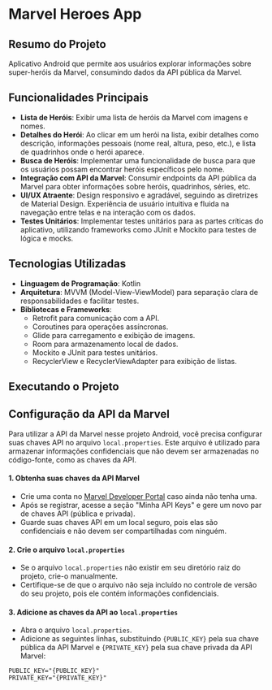 # Marvel Heroes App

## Resumo do Projeto

Aplicativo Android que permite aos usuários explorar informações sobre super-heróis da Marvel, consumindo dados da API pública da Marvel.

## Funcionalidades Principais

- **Lista de Heróis**: Exibir uma lista de heróis da Marvel com imagens e nomes.
- **Detalhes do Herói**: Ao clicar em um herói na lista, exibir detalhes como descrição, informações pessoais (nome real, altura, peso, etc.), e lista de quadrinhos onde o herói aparece.
- **Busca de Heróis**: Implementar uma funcionalidade de busca para que os usuários possam encontrar heróis específicos pelo nome.
- **Integração com API da Marvel**: Consumir endpoints da API pública da Marvel para obter informações sobre heróis, quadrinhos, séries, etc. 
- **UI/UX Atraente**: Design responsivo e agradável, seguindo as diretrizes de Material Design. Experiência de usuário intuitiva e fluida na navegação entre telas e na interação com os dados.
- **Testes Unitários**: Implementar testes unitários para as partes críticas do aplicativo, utilizando frameworks como JUnit e Mockito para testes de lógica e mocks.

## Tecnologias Utilizadas

- **Linguagem de Programação**: Kotlin
- **Arquitetura**: MVVM (Model-View-ViewModel) para separação clara de responsabilidades e facilitar testes.
- **Bibliotecas e Frameworks**:
  - Retrofit para comunicação com a API.
  - Coroutines para operações assíncronas.
  - Glide para carregamento e exibição de imagens.
  - Room para armazenamento local de dados.
  - Mockito e JUnit para testes unitários.
  - RecyclerView e RecyclerViewAdapter para exibição de listas.

## Executando o Projeto

## Configuração da API da Marvel

Para utilizar a API da Marvel nesse projeto Android, você precisa configurar suas chaves API no arquivo `local.properties`. Este arquivo é utilizado para armazenar informações confidenciais que não devem ser armazenadas no código-fonte, como as chaves da API.

#### 1. Obtenha suas chaves da API Marvel

- Crie uma conta no [Marvel Developer Portal](https://developer.marvel.com/) caso ainda não tenha uma.
- Após se registrar, acesse a seção "Minha API Keys" e gere um novo par de chaves API (pública e privada).
- Guarde suas chaves API em um local seguro, pois elas são confidenciais e não devem ser compartilhadas com ninguém.

#### 2. Crie o arquivo `local.properties`

- Se o arquivo `local.properties` não existir em seu diretório raiz do projeto, crie-o manualmente.
- Certifique-se de que o arquivo não seja incluído no controle de versão do seu projeto, pois ele contém informações confidenciais.

#### 3. Adicione as chaves da API ao `local.properties`

- Abra o arquivo `local.properties`.
- Adicione as seguintes linhas, substituindo `{PUBLIC_KEY}` pela sua chave pública da API Marvel e `{PRIVATE_KEY}` pela sua chave privada da API Marvel:

```plaintext
PUBLIC_KEY="{PUBLIC_KEY}"
PRIVATE_KEY="{PRIVATE_KEY}"

